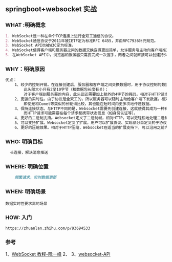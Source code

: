 ## springboot+websocket 实战

### WHAT :明确概念
```markdown
1. WebSocket是一种在单个TCP连接上进行全双工通信的协议。
2. WebSocket通信协议于2011年被IETF定为标准RFC 6455，并由RFC7936补充规范。
3. WebSocket API也被W3C定为标准。
4. WebSocket使得客户端和服务器之间的数据交换变得更加简单，允许服务端主动向客户端推送数据。
5. 在WebSocket API中，浏览器和服务器只需要完成一次握手，两者之间就直接可以创建持久性的连接，并进行双向数据传输。

```
### WHY：明确原因
```markdown
优点：
    1、较少的控制开销。在连接创建后，服务器和客户端之间交换数据时，用于协议控制的数据包头部相对较小。在不包含扩展的情况下，对于服务器到客户端的内容，
        此头部大小只有2至10字节（和数据包长度有关）；
        对于客户端到服务器的内容，此头部还需要加上额外的4字节的掩码。相对于HTTP请求每次都要携带完整的头部，此项开销显著减少了。
    2、更强的实时性。由于协议是全双工的，所以服务器可以随时主动给客户端下发数据。相对于HTTP请求需要等待客户端发起请求服务端才能响应，延迟明显更少；
        即使是和Comet等类似的长轮询比较，其也能在短时间内更多次地传递数据。
    3、保持连接状态。与HTTP不同的是，Websocket需要先创建连接，这就使得其成为一种有状态的协议，之后通信时可以省略部分状态信息。
        而HTTP请求可能需要在每个请求都携带状态信息（如身份认证等）。
    4、更好的二进制支持。Websocket定义了二进制帧，相对HTTP，可以更轻松地处理二进制内容。
    5、可以支持扩展。Websocket定义了扩展，用户可以扩展协议、实现部分自定义的子协议。如部分浏览器支持压缩等。
    6、更好的压缩效果。相对于HTTP压缩，Websocket在适当的扩展支持下，可以沿用之前内容的上下文，在传递类似的数据时，可以显著地提高压缩率。
```
### WHO: 明确目标
```markdown
  长连接，解决消息推送
```
### WHERE: 明确位置
```markdown
    频繁请求，实时数据更新
```
### WHEN: 明确场景
    数据实时性要求高的场景
### HOW: 入门
    https://zhuanlan.zhihu.com/p/93694533

### 参考
1、[WebSocket 教程-阮一峰](http://www.ruanyifeng.com/blog/2017/05/websocket.html)
2、
3、[websocket-API](https://developer.mozilla.org/en-US/docs/Web/API/WebSocket)


